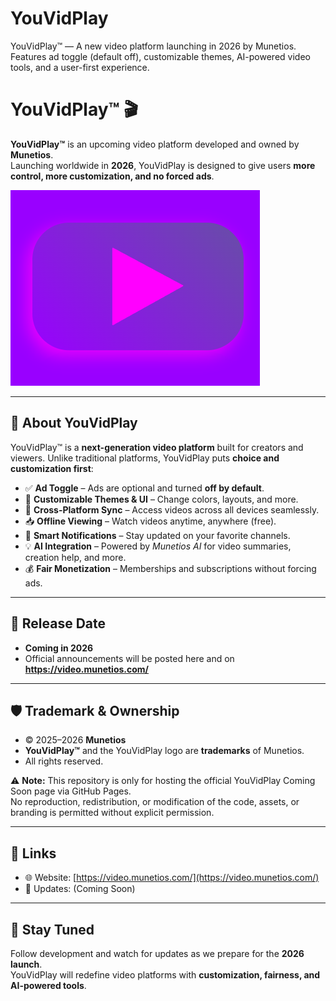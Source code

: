 # YouVidPlay
YouVidPlay™ — A new video platform launching in 2026 by Munetios. Features ad toggle (default off), customizable themes, AI-powered video tools, and a user-first experience.
# YouVidPlay™ 🎬

**YouVidPlay™** is an upcoming video platform developed and owned by **Munetios**.  
Launching worldwide in **2026**, YouVidPlay is designed to give users **more control, more customization, and no forced ads**.

![YouVidPlay Logo](image.png)

---

## 🚀 About YouVidPlay
YouVidPlay™ is a **next-generation video platform** built for creators and viewers. Unlike traditional platforms, YouVidPlay puts **choice and customization first**:

- ✅ **Ad Toggle** – Ads are optional and turned **off by default**.  
- 🎨 **Customizable Themes & UI** – Change colors, layouts, and more.  
- 📱 **Cross-Platform Sync** – Access videos across all devices seamlessly.  
- 📥 **Offline Viewing** – Watch videos anytime, anywhere (free).  
- 🔔 **Smart Notifications** – Stay updated on your favorite channels.  
- 💡 **AI Integration** – Powered by *Munetios AI* for video summaries, creation help, and more.  
- 💰 **Fair Monetization** – Memberships and subscriptions without forcing ads.  

---

## 📅 Release Date
- **Coming in 2026**  
- Official announcements will be posted here and on **https://video.munetios.com/**  

---

## 🛡 Trademark & Ownership
- © 2025–2026 **Munetios**  
- **YouVidPlay™** and the YouVidPlay logo are **trademarks** of Munetios.  
- All rights reserved.  

⚠️ **Note:** This repository is only for hosting the official YouVidPlay Coming Soon page via GitHub Pages.  
No reproduction, redistribution, or modification of the code, assets, or branding is permitted without explicit permission.  

---

## 🔗 Links
- 🌐 Website: [https://video.munetios.com/](https://video.munetios.com/)  
- 📰 Updates: (Coming Soon)  

---

## 📢 Stay Tuned
Follow development and watch for updates as we prepare for the **2026 launch**.  
YouVidPlay will redefine video platforms with **customization, fairness, and AI-powered tools**.  
